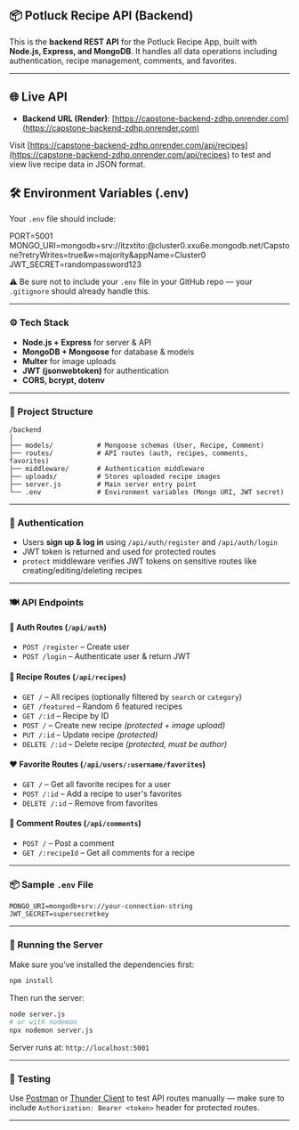 ## 📦 Potluck Recipe API (Backend)

This is the **backend REST API** for the Potluck Recipe App, built with **Node.js, Express, and MongoDB**. It handles all data operations including authentication, recipe management, comments, and favorites.

---

## 🌐 Live API

- **Backend URL (Render)**: [https://capstone-backend-zdhp.onrender.com](https://capstone-backend-zdhp.onrender.com)

Visit [https://capstone-backend-zdhp.onrender.com/api/recipes](https://capstone-backend-zdhp.onrender.com/api/recipes) to test and view live recipe data in JSON format.

## 🛠 Environment Variables (.env)

Your `.env` file should include:

PORT=5001  
MONGO_URI=mongodb+srv://itzxtito:<your-password>@cluster0.xxu6e.mongodb.net/Capstone?retryWrites=true&w=majority&appName=Cluster0  
JWT_SECRET=randompassword123

⚠️ Be sure not to include your `.env` file in your GitHub repo — your `.gitignore` should already handle this.

---

### ⚙️ Tech Stack

- **Node.js + Express** for server & API
- **MongoDB + Mongoose** for database & models
- **Multer** for image uploads
- **JWT (jsonwebtoken)** for authentication
- **CORS, bcrypt, dotenv**

---

### 📁 Project Structure

```
/backend
│
├── models/           # Mongoose schemas (User, Recipe, Comment)
├── routes/           # API routes (auth, recipes, comments, favorites)
├── middleware/       # Authentication middleware
├── uploads/          # Stores uploaded recipe images
├── server.js         # Main server entry point
└── .env              # Environment variables (Mongo URI, JWT secret)
```

---

### 🔐 Authentication

- Users **sign up & log in** using `/api/auth/register` and `/api/auth/login`
- JWT token is returned and used for protected routes
- `protect` middleware verifies JWT tokens on sensitive routes like creating/editing/deleting recipes

---

### 🍽️ API Endpoints

#### 🔐 Auth Routes (`/api/auth`)
- `POST /register` – Create user
- `POST /login` – Authenticate user & return JWT

#### 🍲 Recipe Routes (`/api/recipes`)
- `GET /` – All recipes (optionally filtered by `search` or `category`)
- `GET /featured` – Random 6 featured recipes
- `GET /:id` – Recipe by ID
- `POST /` – Create new recipe _(protected + image upload)_
- `PUT /:id` – Update recipe _(protected)_
- `DELETE /:id` – Delete recipe _(protected, must be author)_

#### ❤️ Favorite Routes (`/api/users/:username/favorites`)
- `GET /` – Get all favorite recipes for a user
- `POST /:id` – Add a recipe to user's favorites
- `DELETE /:id` – Remove from favorites

#### 💬 Comment Routes (`/api/comments`)
- `POST /` – Post a comment
- `GET /:recipeId` – Get all comments for a recipe

---

### 📦 Sample `.env` File

```
MONGO_URI=mongodb+srv://your-connection-string
JWT_SECRET=supersecretkey
```

---

### 🚀 Running the Server

Make sure you’ve installed the dependencies first:

```bash
npm install
```

Then run the server:

```bash
node server.js
# or with nodemon
npx nodemon server.js
```

Server runs at: `http://localhost:5001`

---

### 🧪 Testing

Use [Postman](https://www.postman.com/) or [Thunder Client](https://www.thunderclient.com/) to test API routes manually — make sure to include `Authorization: Bearer <token>` header for protected routes.

---
